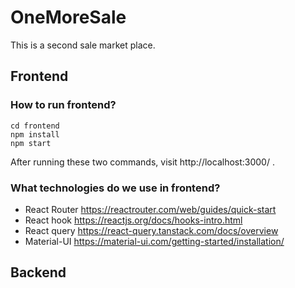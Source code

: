 # OneMoreSale
This is a second sale market place.


## Frontend
### How to run frontend?

```
cd frontend
npm install
npm start
```

After running these two commands, visit http://localhost:3000/ .

### What technologies do we use in frontend?

* React Router  https://reactrouter.com/web/guides/quick-start
* React hook  https://reactjs.org/docs/hooks-intro.html
* React query  https://react-query.tanstack.com/docs/overview
* Material-UI  https://material-ui.com/getting-started/installation/


## Backend